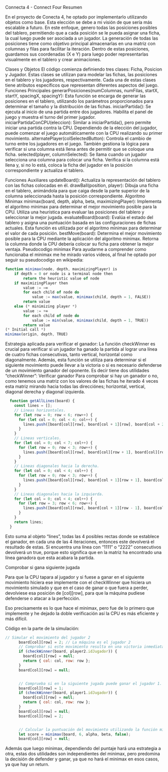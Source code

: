 Connecta 4 - Connect Four
Resumen

En el proyecto de Conecta 4, he optado por implementarlo utilizando objetos como base. Esta elección se debe a mi visión de que sería más escalable a futuro. En este enfoque, genero todas las posiciones posibles del tablero, permitiendo que a cada posición se le pueda asignar una ficha, la cual luego puede ser asociada a un jugador. La generación de todas las posiciones tiene como objetivo principal almacenarlas en una matriz con columnas y filas para facilitar la iteración. Dentro de estas posiciones, guardamos sus coordenadas (X e Y) para luego poder representarlas visualmente en el tablero y crear animaciones.

Clases y Objetos
El código comienza definiendo tres clases: Ficha, Posicion y Jugador. Estas clases se utilizan para modelar las fichas, las posiciones en el tablero y los jugadores, respectivamente. Cada una de estas clases tiene atributos específicos que representan diferentes aspectos del juego.
Funciones Principales
generarPosiciones(numColumnas, numFilas, startX, startY, spacingX, spacingY): Esta función se encarga de generar las posiciones en el tablero, utilizando los parámetros proporcionados para determinar el tamaño y la distribución de las fichas.
iniciarPartida(): Se ejecuta al inicio de una partida entre dos jugadores. Habilita el panel de juego y muestra el turno del primer jugador.
iniciarPartidaConCPU(eleccion): Similar a iniciarPartida(), pero permite iniciar una partida contra la CPU. Dependiendo de la elección del jugador, puede comenzar el juego automáticamente con la CPU realizando su primer movimiento.
alternatePlayer(colSelectedButton): Controla el cambio de turno entre los jugadores en el juego. También gestiona la lógica para verificar si una columna está llena antes de permitir que se coloque una ficha.
selected(player, columnSelected): Se llama cuando un jugador selecciona una columna para colocar una ficha. Verifica si la columna está llena y, si no lo está, coloca la ficha del jugador en la posición correspondiente y actualiza el tablero.

Funciones Auxiliares
updateBoard(): Actualiza la representación del tablero con las fichas colocadas en él.
drawBall(position, player): Dibuja una ficha en el tablero, animándola para que caiga desde la parte superior de la columna seleccionada hasta la posición correspondiente.
Algoritmo Minimax
minimax(board, depth, alpha, beta, maximizingPlayer): Implementa el algoritmo minimax para determinar el mejor movimiento posible para la CPU. Utiliza una heurística para evaluar las posiciones del tablero y seleccionar la mejor jugada.
evaluateBoard(board): Evalúa el estado del tablero y asigna una puntuación basada en las configuraciones de fichas actuales. Esta función es utilizada por el algoritmo minimax para determinar el valor de cada posición.
bestMove(board): Determina el mejor movimiento posible para la CPU mediante la aplicación del algoritmo minimax. Retorna la columna donde la CPU debería colocar su ficha para obtener la mejor ventaja.
Pseudocodigo minimax
Para ayudarme a comprender como funcionaba el minimax me he mirado varios videos, al final he optado por seguir su pseudocodigo en wikipedia:
```Javascript
function minimax(node, depth, maximizingPlayer) is
    if depth = 0 or node is a terminal node then
        return the heuristic value of node
    if maximizingPlayer then
        value := −∞
        for each child of node do
            value := max(value, minimax(child, depth − 1, FALSE))
        return value
    else (* minimizing player *)
        value := +∞
        for each child of node do
            value := min(value, minimax(child, depth − 1, TRUE))
        return value
(* Initial call *)
minimax(origin, depth, TRUE)
```
Estrategia aplicada para verificar el ganador:
La función checkWinner es crucial para verificar si un jugador ha ganado la partida al lograr una línea de cuatro fichas consecutivas, tanto vertical, horizontal como diagonalmente. Además, esta función se utiliza para determinar si el siguiente movimiento puede llevar a la victoria o si es necesario defenderse de un movimiento ganador del oponente.
Es decir tiene dos utilidades “checkWinner”:
Verificar ganador
Para comprobar si hay un ganador o no, como tenemos una matriz con los valores de las fichas he iterado 4 veces esta matriz mirando hacia todas las direcciónes; horizontal, vertical, diagonal derecha y diagonal izquierda.
```Javascript
  function getAllLines(board) {
    const lines = [];
    // Lineas horizontales.
    for (let row = 0; row < 6; row++) {
      for (let col = 0; col < 4; col++) {
        lines.push([board[col][row], board[col + 1][row], board[col + 2][row], board[col + 3][row]]);
      }
    }
    // Lineas verticales.
    for (let col = 0; col < 7; col++) {
      for (let row = 0; row < 3; row++) {
        lines.push([board[col][row], board[col][row + 1], board[col][row + 2], board[col][row + 3]]);
      }
    }
    // Lineas diagonales hacia la derecha.
    for (let col = 0; col < 4; col++) {
      for (let row = 0; row < 3; row++) {
        lines.push([board[col][row], board[col + 1][row + 1], board[col + 2][row + 2], board[col + 3][row + 3]]);
      }
    }
    // Lineas diagonales hacia la izquierda.
    for (let col = 0; col < 4; col++) {
      for (let row = 3; row < 6; row++) {
        lines.push([board[col][row], board[col + 1][row - 1], board[col + 2][row - 2], board[col + 3][row - 3]]);
      }
    }
    return lines;
  }
```
Esto suma al objeto “lines”, todas las 4 posibles rectas donde se establece el ganador, en cada una de las 4 iteraciones, entonces este devolverá el resultado de estas.
Si encuentra una línea con “1111” o “2222” consecutivos devolverá un true, porque esto significa que en la matriz ha encontrado una línea ganadora que esta acabara la partida.

Comprobar si gana siguiente jugada

Para que la CPU tapara al jugador y si fuese a ganar en el siguiente movimiento hiciera ese implemente con el checkWinner que hiciera un movimiento simulado y que en el caso de ganar o que fuera a perder, devolviese esa posición de [col][row], para que la máquina pudiese defenderse o atacar a la perfección.

Eso precisamente es lo que hace el minimax, pero fue de lo primero que implemente y he dejado la doble verificación así la CPU es más eficiente y más difícil.


Código en la parte de la simulación:
```Javascript
// Simular el movimiento del jugador 2
      board[col][row] = 2; // La máquina es el jugador 2
      // Comprobar si este movimiento resulta en una victoria inmediata, si es asi devuelve ese movimiento-
      if (checkWinner(board, player2.idJugador)) {
        board[col][row] = null;
        return { col: col, row: row };
      }
      board[col][row] = null;


      // Comprueba si en la siguiente jugada puede ganar el jugador 1. Si va a ganar lo defiende.
      board[col][row] = 1;
      if (checkWinner(board, player1.idJugador)) {
        board[col][row] = null;
        return { col: col, row: row };
      }
      board[col][row] = null;
      board[col][row] = 2;


      // Calcular la puntuación del movimiento utilizando la función minimax para obtener una buena jugada.
      let score = minimax(board, 6, alpha, beta, false);
      board[col][row] = null;

```
Además que luego minimax, dependiendo del puntaje hará una estrategia a otra, estas dos utilidades son independientes del minimax, pero predomina la decisión de defender y ganar, ya que no hará el minimax en esos casos, ya que hay un return.
